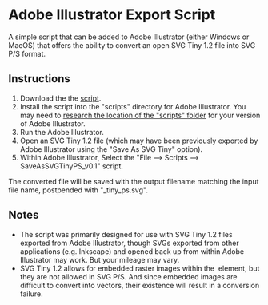 # Adobe Illustrator Export Script

A simple script that can be added to Adobe Illustrator (either Windows or MacOS) that offers the ability to convert an open SVG Tiny 1.2 file into SVG P/S format.

## Instructions

1. Download the the [script](https://github.com/authindicators/svg-ps-converters/blob/master/illustrator-script/SaveAsSVGTinyPS_v0.1.jsx).
1. Install the script into the "scripts" directory for Adobe Illustrator.  You may need to [research the location of the "scripts" folder](https://illustrator-scripting-guide.readthedocs.io/introduction/executingScripts/#installing-scripts-in-the-scripts-menu) for your version of Adobe Illustrator. 
1. Run the Adobe Illustrator.
1. Open an SVG Tiny 1.2 file (which may have been previously exported by Adobe Illustrator using the "Save As SVG Tiny" option).
1. Within Adobe Illustrator, Select the "File --> Scripts --> SaveAsSVGTinyPS_v0.1" script.

The converted file will be saved with the output filename matching the input file name, postpended with "\_tiny_ps.svg".

## Notes

- The script was primarily designed for use with SVG Tiny 1.2 files exported from Adobe Illustrator, though SVGs exported from other applications (e.g. Inkscape) and opened back up from within Adobe Illustrator may work.  But your mileage may vary.
- SVG Tiny 1.2 allows for embedded raster images within the <image> element, but they are not allowed in SVG P/S.  And since embedded images are difficult to convert into vectors, their existence will result in a conversion failure.



